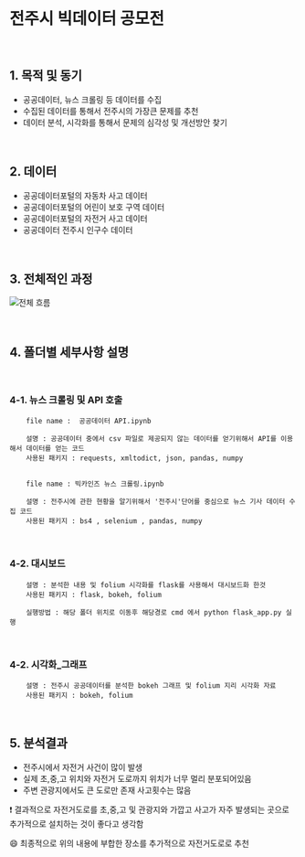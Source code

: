 # 전주시 빅데이터 공모전

&nbsp;

## 1. 목적 및 동기

 - 공공데이터, 뉴스 크롤링 등 데이터를 수집 
 - 수집된 데이터를 통해서 전주시의 가장큰 문제를 추천
 - 데이터 분석, 시각화를 통해서 문제의 심각성 및 개선방안 찾기
 
&nbsp;

## 2. 데이터
 - 공공데이터포털의 자동차 사고 데이터
 - 공공데이터포털의 어린이 보호 구역 데이터
 - 공공데이터포털의 자전거 사고 데이터
 - 공공데이터 전주시 인구수 데이터


&nbsp;
## 3. 전체적인 과정
![전체 흐름](http://drive.google.com/uc?export=view&id=1HmCycdd-LR3Mf-t79eaOUN7v-wi_H_4j)



&nbsp;
## 4. 폴더별 세부사항 설명
&nbsp;

   ### 4-1. 뉴스 크롤링 및 API 호출
 
 
        file name :  공공데이터 API.ipynb
        
        설명 : 공공데이터 중에서 csv 파일로 제공되지 않는 데이터를 얻기위해서 API를 이용해서 데이터를 얻는 코드
        사용된 패키지 : requests, xmltodict, json, pandas, numpy


        file name : 빅카인즈 뉴스 크롤링.ipynb

        설명 : 전주시에 관한 현황을 알기위해서 '전주시'단어를 중심으로 뉴스 기사 데이터 수집 코드
        사용된 패키지 : bs4 , selenium , pandas, numpy
        
        
        
&nbsp;
   ### 4-2. 대시보드
        
        설명 : 분석한 내용 및 folium 시각화를 flask를 사용해서 대시보드화 한것
        사용된 패키지 : flask, bokeh, folium
        
        실행방법 : 해당 폴더 위치로 이동후 해당경로 cmd 에서 python flask_app.py 실행
        
&nbsp;
   ### 4-2. 시각화_그래프
        
        설명 : 전주시 공공데이터를 분석한 bokeh 그래프 및 folium 지리 시각화 자료
        사용된 패키지 : bokeh, folium

 

 
 
&nbsp;
## 5. 분석결과
  - 전주시에서 자전거 사건이 많이 발생
  - 실제 초,중,고 위치와 자전거 도로까지 위치가 너무 멀리 분포되어있음
  - 주변 관광지에서도 큰 도로만 존재 사고횟수는 많음
  
  :heavy_exclamation_mark: 결과적으로 자전거도로를 초,중,고 및 관광지와 가깝고 사고가 자주 발생되는 곳으로 추가적으로 설치하는 것이 좋다고 생각함
  
  
  :smile: 최종적으로 위의 내용에 부합한 장소를 추가적으로 자전거도로로 추천
